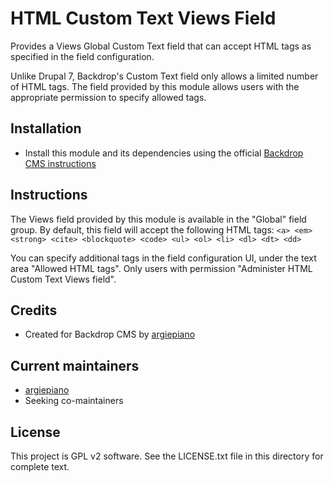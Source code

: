 # HTML Custom Text Views Field

Provides a Views Global Custom Text field that can accept HTML tags as specified in the field configuration.

Unlike Drupal 7, Backdrop's Custom Text field only allows a limited number of HTML tags. The field provided by this module
allows users with the appropriate permission to specify allowed tags.

## Installation
- Install this module and its dependencies using the official [Backdrop CMS instructions](https://backdropcms.org/guide/modules)

## Instructions
The Views field provided by this module is available in the "Global" field group. By default, this field will accept the following HTML tags:
`<a> <em> <strong> <cite> <blockquote> <code> <ul> <ol> <li> <dl> <dt> <dd>`

You can specify additional tags in the field configuration UI, under the text area "Allowed HTML tags". Only users with permission
"Administer HTML Custom Text Views field".

## Credits
- Created for Backdrop CMS by [argiepiano](https://github.com/argiepiano)

## Current maintainers
- [argiepiano](https://github.com/argiepiano)
- Seeking co-maintainers

## License
This project is GPL v2 software. See the LICENSE.txt file in this directory for complete text.
